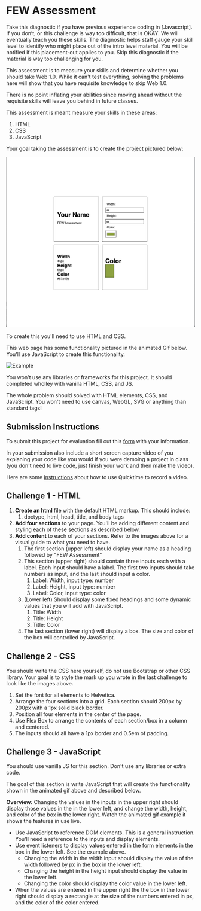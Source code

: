 # FEW Assessment

Take this diagnostic if you have previous experience coding in [Javascript]. If you don’t, or this challenge is way too difficult, that is OKAY. We will eventually teach you these skills. The diagnostic helps staff gauge your skill level to identify who might place out of the intro level material. You will be notified if this placement-out applies to you. Skip this diagnostic if the material is way too challenging for you.

This assessment is to measure your skills and determine whether you should take Web 1.0. While it can't test everything, solving the problems here will show that you have requisite knowledge to skip Web 1.0. 

There is no point inflating your abilities since moving ahead without the requisite skills will leave you behind in future classes. 

This assessment is meant measure your skills in these areas: 

1. HTML
2. CSS
3. JavaScript

Your goal taking the assessment is to create the project pictured below:

![Screen Shot](screen-shot.png)

To create this you'll need to use HTML and CSS.

This web page has some functionality pictured in the animated Gif below. You'll use JavaScript to create this functionality. 

![Example](example.gif)

You won't use any libraries or frameworks for this project. It should completed wholley with vanilla HTML, CSS, and JS. 

The whole problem should solved with HTML elements, CSS, and JavaScript. You won't need to use canvas, WebGL, SVG or anything than standard tags! 

## Submission Instructions

To submit this project for evaluation fill out this [form](https://docs.google.com/forms/d/e/1FAIpQLSfGNcBEbVi3IvjXcM57AT9_3Z8DMA_OLKGq0PVS7m7pKDwjnA/viewform?usp=sf_link) with your information.

In your submission also include a short screen capture video of you explaning your code like you would if you were demoing a project in class (you don't need to live code, just finish your work and then make the video).

Here are some [instructions](https://support.apple.com/en-us/HT208721) about how to use Quicktime to record a video. 

## Challenge 1 - HTML

1. **Create an html** file with the default HTML markup. This should include: 
	1. doctype, html, head, title, and body tags
2. **Add four sections** to your page. You'll be adding different content and styling each of these sections as described below. 
3. **Add content** to each of your sections. Refer to the images above for a visual guide to what you need to have. 
	1. The first section (upper left) should display your name as a heading followed by "FEW Assessment"
	2. This section (upper right) should contain three inputs each with a label. Each input should have a label. The first two inputs should take numbers as input, and the last should input a color. 
		1. Label: Width, input type: number
		2. Label: Height, input type: number
		3. Label: Color, input type: color
	3. (Lower left) Should display some fixed headings and some dynamic values that you will add with JavaScript. 
		1. Title: Width
		2. Title: Height
		3. Title: Color 
	4. The last section (lower right) will display a box. The size and color of the box will controlled by JavaScript. 

## Challenge 2 - CSS

You should write the CSS here yourself, do not use Bootstrap or other CSS library. Your goal is to style the mark up you wrote in the last challenge to look like the images above. 

1. Set the font for all elements to Helvetica. 
2. Arrange the four sections into a grid. Each section should 200px by 200px with a 1px solid black border.  
3. Position all four elements in the center of the page. 
3. Use Flex Box to arrange the contents of each section/box in a column and centered.
4. The inputs should all have a 1px border and 0.5em of padding.  

## Challenge 3 - JavaScript

You should use vanilla JS for this section. Don't use any libraries or extra code. 

The goal of this section is write JavaScript that will create the functionality shown in the animated gif above and described below. 

**Overview:** Changing the values in the inputs in the upper right should display those values in the in the lower left, and change the width, height, and color of the box in the lower right. Watch the animated gif example it shows the features in use live. 

- Use JavaScript to reference DOM elements. This is a general instruction. You'll need a reference to the inputs and display elements. 
- Use event listeners to display values entered in the form elements in the box in the lower left. See the example above. 
	- Changing the width in the width input should display the value of the width followed by px in the box in the lower left. 
	- Changing the height in the height input should display the value in the lower left.
	- Changing the color should display the color value in the lower left.
- When the values are entered in the upper right the the box in the lower right should display a rectangle at the size of the numbers entered in px, and the color of the color entered.

